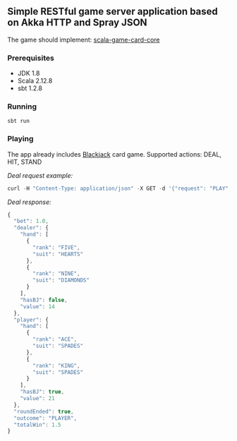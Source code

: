 
## Simple RESTful game server application based on Akka HTTP and Spray JSON

The game should implement: [scala-game-card-core](https://github.com/marks86/scala-game-card-core)

### Prerequisites
* JDK 1.8
* Scala 2.12.8
* sbt 1.2.8

### Running

```
sbt run
```

### Playing

The app already includes [Blackjack](https://github.com/marks86/scala-game-card-blackjack) card game.
Supported actions: DEAL, HIT, STAND

*Deal request example:*
```javascript
curl -H "Content-Type: application/json" -X GET -d '{"request": "PLAY", "gameId": "bj", "requestId": 0, "action": "DEAL", "bet": 1}' http://localhost:8080/game
```

*Deal response:*
```javascript
{
  "bet": 1.0,
  "dealer": {
    "hand": [
      {
        "rank": "FIVE",
        "suit": "HEARTS"
      },
      {
        "rank": "NINE",
        "suit": "DIAMONDS"
      }
    ],
    "hasBJ": false,
    "value": 14
  },
  "player": {
    "hand": [
      {
        "rank": "ACE",
        "suit": "SPADES"
      },
      {
        "rank": "KING",
        "suit": "SPADES"
      }
    ],
    "hasBJ": true,
    "value": 21
  },
  "roundEnded": true,
  "outcome": "PLAYER",
  "totalWin": 1.5
}
```